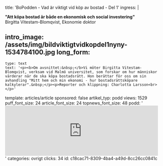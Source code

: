 title: 'BoPodden - Vad är viktigt vid köp av bostad - Del 1'
ingress: |
  <p><strong>"Att köpa bostad är både en ekonomisk och social investering"<br></strong>Birgitta Vitestam-Blomqvist, Ekonomie doktor<br>
  </p>
  
intro_image: /assets/img/bildviktigtvidkopdel1nyny-1534784100.jpg
long_form:
  -
    type: text
    text: '<p><b>Om avsnittet:&nbsp;</b>Vi möter Birgitta Vitestam-Blomqvist, verksam vid Malmö universitet, som forskar om hur människor värderar när de ska köpa bostadsrätt. Hon berättar för oss om sin avhandling "Mitt hem och min ekonomi - hur bostadsrättsköpare kalkylerar".&nbsp;</p><p>Reporter och klippning: Charlotta Larsson<br></p>'
template: articles/article
sponsored: false
artikel_typ: podd
views: 1529
puff_font_size: 24
article_font_size: 24
topnews_font_size: 48
podd: '<iframe width="100%" height="166" scrolling="no" frameborder="no" allow="autoplay" src="https://w.soundcloud.com/player/?url=https%3A//api.soundcloud.com/tracks/482233383%3Fsecret_token%3Ds-0dWwW&color=%23ff5500&auto_play=true&hide_related=false&show_comments=true&show_user=true&show_reposts=false&show_teaser=true"></iframe>'
categories: ovrigt
clicks: 34
id: c18cac71-8309-4ba4-a49d-8cc26cc0841c
